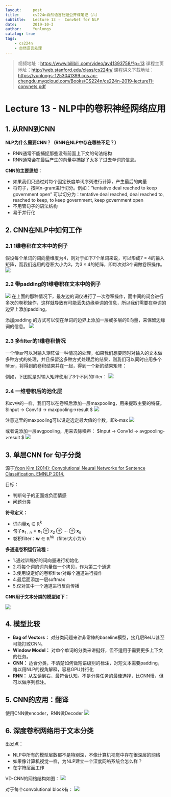 ```yaml
---
layout:     post
title:      cs224n自然语言处理公开课笔记（六）
subtitle:   Lecture 13 -  ConvNet for NLP
date:       2019-10-3
author:     Yunlongs
catalog: true
tags:
    - cs224n
    - 自然语言处理
---
```


>视频地址：https://www.bilibili.com/video/av41393758/?p=13
课程主页地址：http://web.stanford.edu/class/cs224n/
课程讲义下载地址：https://yunlongs-1253041399.cos.ap-chengdu.myqcloud.com/Books/CS224n/cs224n-2019-lecture11-convnets.pdf

# Lecture 13 -  NLP中的卷积神经网络应用

## 1. 从RNN到CNN

**NLP为什么需要CNN？（RNN在NLP中存在哪些不足？）**
- RNN通常不能捕捉那些没有前面上下文的句法结构
- RNN通常会在最后产生的向量中捕捉了太多了过去单词的信息。

**CNN的主要思想：**
- 如果我们只通过对每个固定长度单词序列进行计算，产生最后的向量
- 将句子，按照n-gram进行切分。例如：“tentative deal reached to keep government open”
可以切分为：tentative deal reached, deal reached to, reached to keep, to keep government, keep government open
- 不用管句子的语法结构
- 易于并行化

## 2. CNN在NLP中如何工作
### 2.1 1维卷积在文本中的例子

假设每个单词的词向量维度为4，则对于如下7个单词来说，可以形成$7 \times 4$的输入矩阵，而我们选用的卷积大小为3，为$3 \times 4$的矩阵，即每次对3个词做卷积操作。
![](https://yunlongs-1253041399.cos.ap-chengdu.myqcloud.com/image/Stanford/42.png)

### 2.2 带padding的1维卷积在文本中的例子

![](https://yunlongs-1253041399.cos.ap-chengdu.myqcloud.com/image/Stanford/43.png)
在上面的那种情况下，最左边的词仅进行了一次卷积操作，而中间的词会进行多次的卷积操作，这样就导致有可能丢失边缘单词的信息，所以我们需要在单词的边界上添加padding。

添加padding 的方式可以使在单词的边界上添加一层或多层的0向量，来保留边缘词的信息。
![](https://yunlongs-1253041399.cos.ap-chengdu.myqcloud.com/image/Stanford/44.png)

### 2.3 多filter的1维卷积情况
一个filter可以对输入矩阵做一种情况的处理，如果我们想要同时对输入的文本做多种方式的处理，并且保留这多种方式处理后的结果，则我们可以同时应用多个filter，将得到的卷积结果并在一起，得到一个新的结果矩阵：

例如，下图就是对输入矩阵使用了3个不同的filter：
![](https://yunlongs-1253041399.cos.ap-chengdu.myqcloud.com/image/Stanford/45.png)

### 2.4 一维卷积后的池化层
和cv中的一样，我们可以在卷积后添加一层maxpooling，用来提取主要的特征。
$Input -> Conv1d -> maxpooling->result $
![](https://yunlongs-1253041399.cos.ap-chengdu.myqcloud.com/image/Stanford/46.png)

注意这里的maxpooling可以设定选定最大值的个数，即k-max
![](https://yunlongs-1253041399.cos.ap-chengdu.myqcloud.com/image/Stanford/48.png)

或者说添加一层avgpooling，用来去除噪声：
$Input -> Conv1d -> avgpooling->result $
![](https://yunlongs-1253041399.cos.ap-chengdu.myqcloud.com/image/Stanford/47.png)

## 3. 单层CNN for 句子分类

源于[Yoon Kim (2014): Convolutional Neural Networks for Sentence 
Classification. EMNLP 2014.](https://arxiv.org/pdf/1408.5882.pdf)

目标：
- 判断句子的正面或负面情感
- 问题分类

**符号定义：**
- 词向量$\mathbf{x}_ {i} \in \mathbb{R}^{k}$
- 句子$\mathbf{x}_ {1: n}=\mathbf{x}_ {1} \oplus x_ {2} \oplus \cdots \oplus \mathbf{x}_ {n}$
- 卷积filter：$\mathbf{w} \in \mathbb{R}^{h k}$（filter大小为h）

**多通道卷积运行流程：**
- 1.通过训练好的词向量进行初始化
- 2.将每个词的词向量做一个拷贝，作为第二个通道
- 3.使用设定好的卷积filter对每个通道进行操作
- 4.最后面添加一层softmax
- 5.仅对其中一个通道进行反向传播

**CNN用于文本分类的模型如下：**

![](https://yunlongs-1253041399.cos.ap-chengdu.myqcloud.com/image/Stanford/49.png)

## 4. 模型比较
- **Bag of Vectors：** 对分类问题来讲非常棒的baseline模型，接几层ReLU甚至可能打败CNN。
- **Window Model：** 对单个单词的分类来讲挺好，但不适用于需要更多上下文的任务。
- **CNN：** 适合分类，不清楚如何做短语级别的标注，对短文本需要padding，难以用NLP的视角解释，容易GPU并行化
- **RNN：** 从左读到右，最符合认知。不是分类任务的最佳选择，比CNN慢，但可以做序列标注。

## 5. CNN的应用：翻译
使用CNN做encoder，RNN做Decoder
![](https://yunlongs-1253041399.cos.ap-chengdu.myqcloud.com/image/Stanford/50.png)

## 6. 深度卷积网络用于文本分类
出发点：
- NLP中所有的模型层数都不是特别深，不像计算机视觉中存在很深层的网络
- 如果像计算机视觉一样，为NLP建立一个深度网络系统会怎么样？
- 在字符层面工作

VD-CNN的网络结构如图：
![](https://yunlongs-1253041399.cos.ap-chengdu.myqcloud.com/image/Stanford/51.png)

对于每个convolutional block有：
![](https://yunlongs-1253041399.cos.ap-chengdu.myqcloud.com/image/Stanford/52.png)